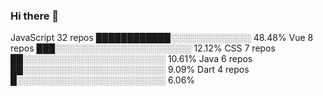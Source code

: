 ### Hi there 👋

<!--
**congdat850/congdat850** is a ✨ _special_ ✨ repository because its `README.md` (this file) appears on your GitHub profile.

Here are some ideas to get you started:

- 🔭 I’m currently working on ...
- 🌱 I’m currently learning ...
- 👯 I’m looking to collaborate on ...
- 🤔 I’m looking for help with ...
- 💬 Ask me about ...
- 📫 How to reach me: ...
- 😄 Pronouns: ...
- ⚡ Fun fact: ...
-->

JavaScript               32 repos            ████████████░░░░░░░░░░░░░   48.48% 
Vue                      8 repos             ███░░░░░░░░░░░░░░░░░░░░░░   12.12% 
CSS                      7 repos             ██░░░░░░░░░░░░░░░░░░░░░░░   10.61% 
Java                     6 repos             ██░░░░░░░░░░░░░░░░░░░░░░░   9.09% 
Dart                     4 repos             █░░░░░░░░░░░░░░░░░░░░░░░░   6.06%

